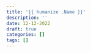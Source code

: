 ```yaml
---
title: '{{ humanize .Name }}'
description: ''
date: 12-12-2022
draft: true
categories: []
tags: []
---
```

